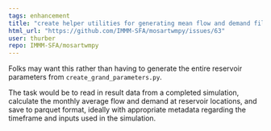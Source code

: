 ```yaml
---
tags: enhancement
title: "create helper utilities for generating mean flow and demand files from previous runs"
html_url: "https://github.com/IMMM-SFA/mosartwmpy/issues/63"
user: thurber
repo: IMMM-SFA/mosartwmpy
---
```


Folks may want this rather than having to generate the entire reservoir parameters from `create_grand_parameters.py`.

The task would be to read in result data from a completed simulation, calculate the monthly average flow and demand at reservoir locations, and save to parquet format, ideally with appropriate metadata regarding the timeframe and inputs used in the simulation.

